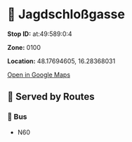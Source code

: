 # 🚉 Jagdschloßgasse


**Stop ID:** at:49:589:0:4

**Zone:** 0100

**Location:** 48.17694605, 16.28368031

[Open in Google Maps](https://www.google.com/maps?q=48.17694605,16.28368031)

## 🚆 Served by Routes

### 🚌 Bus
- N60
